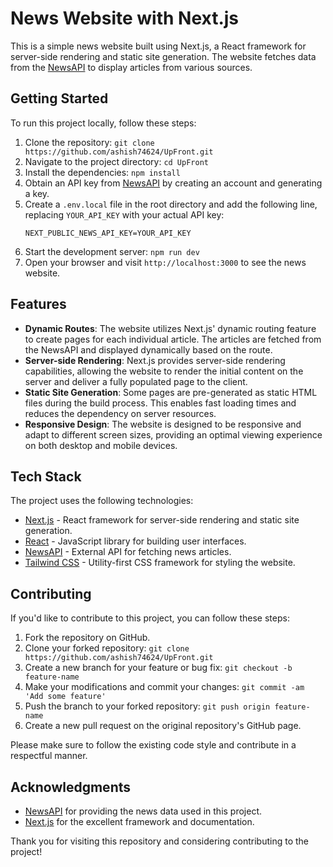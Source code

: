 # News Website with Next.js

This is a simple news website built using Next.js, a React framework for server-side rendering and static site generation. The website fetches data from the [NewsAPI](https://newsapi.org/) to display articles from various sources.

## Getting Started

To run this project locally, follow these steps:

1. Clone the repository: `git clone https://github.com/ashish74624/UpFront.git`
2. Navigate to the project directory: `cd UpFront`
3. Install the dependencies: `npm install`
4. Obtain an API key from [NewsAPI](https://newsapi.org/) by creating an account and generating a key.
5. Create a `.env.local` file in the root directory and add the following line, replacing `YOUR_API_KEY` with your actual API key:
   ```
   NEXT_PUBLIC_NEWS_API_KEY=YOUR_API_KEY
   ```
6. Start the development server: `npm run dev`
7. Open your browser and visit `http://localhost:3000` to see the news website.

## Features

- **Dynamic Routes**: The website utilizes Next.js' dynamic routing feature to create pages for each individual article. The articles are fetched from the NewsAPI and displayed dynamically based on the route.
- **Server-side Rendering**: Next.js provides server-side rendering capabilities, allowing the website to render the initial content on the server and deliver a fully populated page to the client.
- **Static Site Generation**: Some pages are pre-generated as static HTML files during the build process. This enables fast loading times and reduces the dependency on server resources.
- **Responsive Design**: The website is designed to be responsive and adapt to different screen sizes, providing an optimal viewing experience on both desktop and mobile devices.

## Tech Stack

The project uses the following technologies:

- [Next.js](https://nextjs.org/) - React framework for server-side rendering and static site generation.
- [React](https://reactjs.org/) - JavaScript library for building user interfaces.
- [NewsAPI](https://newsapi.org/) - External API for fetching news articles.
- [Tailwind CSS](https://tailwindcss.com/) - Utility-first CSS framework for styling the website.

## Contributing

If you'd like to contribute to this project, you can follow these steps:

1. Fork the repository on GitHub.
2. Clone your forked repository: `git clone https://github.com/ashish74624/UpFront.git`
3. Create a new branch for your feature or bug fix: `git checkout -b feature-name`
4. Make your modifications and commit your changes: `git commit -am 'Add some feature'`
5. Push the branch to your forked repository: `git push origin feature-name`
6. Create a new pull request on the original repository's GitHub page.

Please make sure to follow the existing code style and contribute in a respectful manner.


## Acknowledgments

- [NewsAPI](https://newsapi.org/) for providing the news data used in this project.
- [Next.js](https://nextjs.org/) for the excellent framework and documentation.

Thank you for visiting this repository and considering contributing to the project!